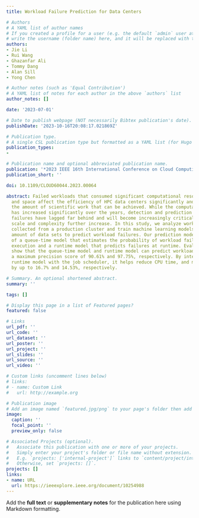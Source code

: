 ```yaml
---
title: Workload Failure Prediction for Data Centers

# Authors
# A YAML list of author names
# If you created a profile for a user (e.g. the default `admin` user at `content/authors/admin/`), 
# write the username (folder name) here, and it will be replaced with their full name and linked to their profile.
authors:
- Jie Li
- Rui Wang
- Ghazanfar Ali
- Tommy Dang
- Alan Sill
- Yong Chen

# Author notes (such as 'Equal Contribution')
# A YAML list of notes for each author in the above `authors` list
author_notes: []

date: '2023-07-01'

# Date to publish webpage (NOT necessarily Bibtex publication's date).
publishDate: '2023-10-16T20:08:17.021869Z'

# Publication type.
# A single CSL publication type but formatted as a YAML list (for Hugo requirements).
publication_types:
- 

# Publication name and optional abbreviated publication name.
publication: '*2023 IEEE 16th International Conference on Cloud Computing (CLOUD)*'
publication_short: ''

doi: 10.1109/CLOUD60044.2023.00064

abstract: Failed workloads that consumed significant computational resources in time
  and space affect the efficiency of HPC data centers significantly and thus limit
  the amount of scientific work that can be achieved. While the computational power
  has increased significantly over the years, detection and prediction of workload
  failures have lagged far behind and will become increasingly critical as the system
  scale and complexity further increase. In this study, we analyze workload traces
  collected from a production cluster and train machine learning models on a large
  amount of data sets to predict workload failures. Our prediction models consist
  of a queue-time model that estimates the probability of workload failures before
  execution and a runtime model that predicts failures at runtime. Evaluation results
  show that the queue-time model and runtime model can predict workload failures with
  a maximum precision score of 90.61% and 97.75%, respectively. By integrating the
  runtime model with the job scheduler, it helps reduce CPU time, and memory usage
  by up to 16.7% and 14.53%, respectively.

# Summary. An optional shortened abstract.
summary: ''

tags: []

# Display this page in a list of Featured pages?
featured: false

# Links
url_pdf: ''
url_code: ''
url_dataset: ''
url_poster: ''
url_project: ''
url_slides: ''
url_source: ''
url_video: ''

# Custom links (uncomment lines below)
# links:
# - name: Custom Link
#   url: http://example.org

# Publication image
# Add an image named `featured.jpg/png` to your page's folder then add a caption below.
image:
  caption: ''
  focal_point: ''
  preview_only: false

# Associated Projects (optional).
#   Associate this publication with one or more of your projects.
#   Simply enter your project's folder or file name without extension.
#   E.g. `projects: ['internal-project']` links to `content/project/internal-project/index.md`.
#   Otherwise, set `projects: []`.
projects: []
links:
- name: URL
  url: https://ieeexplore.ieee.org/document/10254988
---
```


Add the **full text** or **supplementary notes** for the publication here using Markdown formatting.
